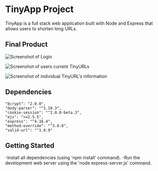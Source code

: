 # TinyApp Project

TinyApp is a full stack web application built with Node and Express that allows users to shorten long URLs.

## Final Product

![Screenshot of Login](https://github.com/MaxHuw/tiny-app/blob/test/stretch/docs/login.png)

![Screenshot of users current TinyURLs](https://github.com/MaxHuw/tiny-app/blob/test/stretch/docs/ulrsList.png)

![Screenshot of individual TinyURL's information](https://github.com/MaxHuw/tiny-app/blob/test/stretch/docs/TinyURLEdit.png)


## Dependencies

    "bcrypt": "2.0.0",
    "body-parser": "^1.18.3",
    "cookie-session": "^2.0.0-beta.3",
    "ejs": ">=2.5.5",
    "express": "^4.16.4",
    "method-override": "^3.0.0",
    "valid-url": "^1.0.9"

## Getting Started

-Install all dependencies (using 'npm install' command).
-Run the development web server using the 'node express-server.js' command.